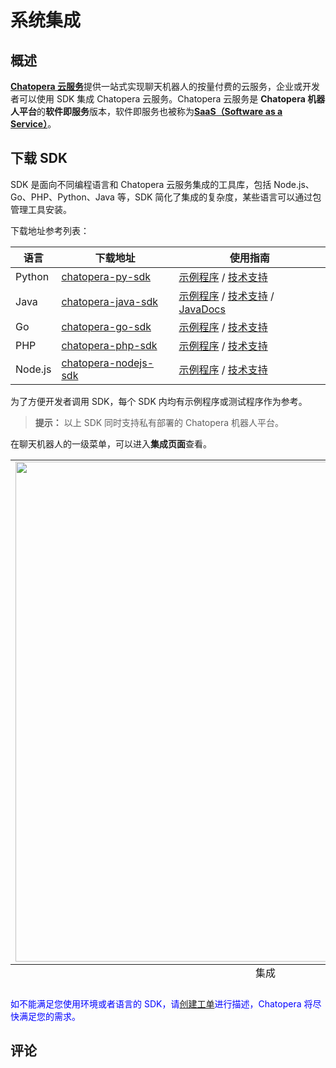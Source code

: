 # 系统集成

## 概述

[**Chatopera 云服务**](https://bot.chatopera.com/)提供一站式实现聊天机器人的按量付费的云服务，企业或开发者可以使用 SDK 集成 Chatopera 云服务。Chatopera 云服务是 **Chatopera 机器人平台**的**软件即服务**版本，软件即服务也被称为[**SaaS（Software as a Service）**](https://baike.baidu.com/item/saas/6703273?fromtitle=%E8%BD%AF%E4%BB%B6%E5%8D%B3%E6%9C%8D%E5%8A%A1)。

## 下载 SDK

SDK 是面向不同编程语言和 Chatopera 云服务集成的工具库，包括 Node.js、Go、PHP、Python、Java 等，SDK 简化了集成的复杂度，某些语言可以通过包管理工具安装。

下载地址参考列表：

| 语言    | 下载地址                                                                      | 使用指南                                                                                                                                                                                                    |
| ------- | ----------------------------------------------------------------------------- | ----------------------------------------------------------------------------------------------------------------------------------------------------------------------------------------------------------- |
| Python  | [chatopera-py-sdk](https://pypi.org/project/chatopera/)                       | [示例程序](https://github.com/chatopera/chatopera-py-sdk/blob/master/demo.py) / [技术支持](https://github.com/chatopera/status/issues/new/choose)                                                           |
| Java    | [chatopera-java-sdk](https://github.com/chatopera/chatopera-sample-java/wiki) | [示例程序](https://github.com/chatopera/chatopera-sample-java) / [技术支持](https://github.com/chatopera/status/issues/new/choose) / [JavaDocs](https://chatopera.github.io/chatopera-sample-java/apidocs/) |
| Go      | [chatopera-go-sdk](https://github.com/chatopera/chatopera-go-sdk)             | [示例程序](https://github.com/chatopera/chatopera-go-sdk/blob/master/chatopera_test.go) / [技术支持](https://github.com/chatopera/status/issues/new/choose)                                                 |
| PHP     | [chatopera-php-sdk](https://packagist.org/packages/chatopera/sdk)             | [示例程序](https://github.com/chatopera/chatopera-php-sdk) / [技术支持](https://github.com/chatopera/status/issues/new/choose)                                                                              |
| Node.js | [chatopera-nodejs-sdk](https://www.npmjs.com/package/@chatopera/sdk)          | [示例程序](https://github.com/chatopera/chatopera-sample-node) / [技术支持](https://github.com/chatopera/status/issues/new/choose)                                                                          |

为了方便开发者调用 SDK，每个 SDK 内均有示例程序或测试程序作为参考。

> **提示：** 以上 SDK 同时支持私有部署的 Chatopera 机器人平台。

在聊天机器人的一级菜单，可以进入**集成页面**查看。

<table class="image">
    <caption align="bottom">集成</caption>
    <tr>
        <td><img width="800" src="../../../images/platform/8.png" alt="" /></td>
    </tr>
</table>

<font color="blue">如不能满足您使用环境或者语言的 SDK，请[创建工单](https://github.com/chatopera/docs/issues/new?template=1_help.md)进行描述，Chatopera 将尽快满足您的需求。</font>

## 评论

<script src="https://utteranc.es/client.js"
        repo="chatopera/docs"
        issue-term="pathname"
        label="Comment"
        theme="github-light"
        crossorigin="anonymous"
        async>
</script>
